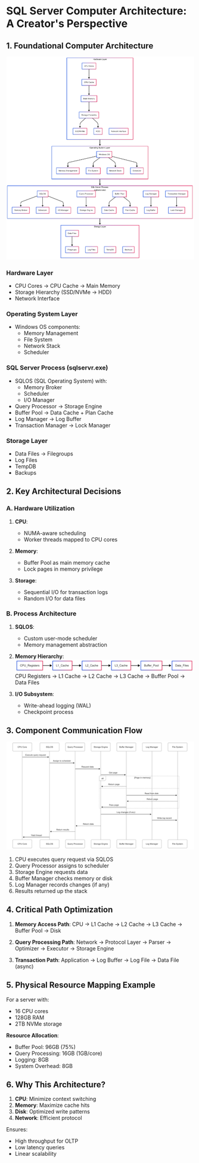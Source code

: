 # SQL Server Computer Architecture: A Creator's Perspective

## 1. Foundational Computer Architecture
![Foundational Computer Architecture](assets/sqlserver/FoundationalComputerArchitectureDiagram.png)
### Hardware Layer
- CPU Cores → CPU Cache → Main Memory
- Storage Hierarchy (SSD/NVMe → HDD)
- Network Interface

### Operating System Layer
- Windows OS components:
  - Memory Management
  - File System
  - Network Stack
  - Scheduler

### SQL Server Process (sqlservr.exe)
- SQLOS (SQL Operating System) with:
  - Memory Broker
  - Scheduler
  - I/O Manager
- Query Processor → Storage Engine
- Buffer Pool → Data Cache + Plan Cache
- Log Manager → Log Buffer
- Transaction Manager → Lock Manager

### Storage Layer
- Data Files → Filegroups
- Log Files
- TempDB
- Backups

## 2. Key Architectural Decisions

### A. Hardware Utilization
1. **CPU**:
   - NUMA-aware scheduling
   - Worker threads mapped to CPU cores

2. **Memory**:
   - Buffer Pool as main memory cache
   - Lock pages in memory privilege

3. **Storage**:
   - Sequential I/O for transaction logs
   - Random I/O for data files

### B. Process Architecture
1. **SQLOS**:
   - Custom user-mode scheduler
   - Memory management abstraction

2. **Memory Hierarchy**:
![Memory Hierarchy](assets/sqlserver/MemoryHierarchy.png)
   CPU Registers → L1 Cache → L2 Cache → L3 Cache → Buffer Pool → Data Files

3. **I/O Subsystem**:
   - Write-ahead logging (WAL)
   - Checkpoint process

## 3. Component Communication Flow

![SQL Server Architecture](assets/sqlserver/ComponentCommunication.png)
1. CPU executes query request via SQLOS
2. Query Processor assigns to scheduler
3. Storage Engine requests data
4. Buffer Manager checks memory or disk
5. Log Manager records changes (if any)
6. Results returned up the stack

## 4. Critical Path Optimization

1. **Memory Access Path**:
   CPU → L1 Cache → L2 Cache → L3 Cache → Buffer Pool → Disk

2. **Query Processing Path**:
   Network → Protocol Layer → Parser → Optimizer → Executor → Storage Engine

3. **Transaction Path**:
   Application → Log Buffer → Log File → Data File (async)

## 5. Physical Resource Mapping Example

For a server with:
- 16 CPU cores
- 128GB RAM
- 2TB NVMe storage

**Resource Allocation**:
- Buffer Pool: 96GB (75%)
- Query Processing: 16GB (1GB/core)
- Logging: 8GB
- System Overhead: 8GB

## 6. Why This Architecture?

1. **CPU**: Minimize context switching
2. **Memory**: Maximize cache hits
3. **Disk**: Optimized write patterns
4. **Network**: Efficient protocol

Ensures:
- High throughput for OLTP
- Low latency queries
- Linear scalability